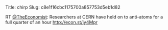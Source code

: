 Title: chirp
Slug: c8e1f16cbc1175700a857753d5eb1d82

RT <a href="http://twitter.com/TheEconomist">@TheEconomist</a>: Researchers at CERN have held on to anti-atoms for a full quarter of an hour <a href="http://econ.st/iy4Mpr">http://econ.st/iy4Mpr</a>
